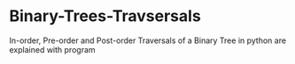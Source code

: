 # Binary-Trees-Travsersals
In-order, Pre-order and Post-order Traversals of a Binary Tree in python are explained with program
